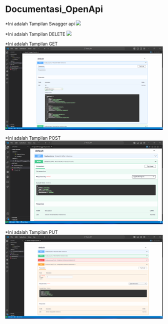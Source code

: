 # Documentasi_OpenApi

*Ini adalah Tampilan Swagger api
![]((https://github.com/septiisdayanna/Documentasi_OpenApi/blob/f4565c8e371c65de0b85b097c8866fd0065d3805/Dokumentasi%20API.png))

*Ini adalah Tampilan DELETE
![]((https://github.com/septiisdayanna/Documentasi_OpenApi/blob/f4565c8e371c65de0b85b097c8866fd0065d3805/Dokumentasi%20Bagian%20'DELETE'.png))

*Ini adalah Tampilan GET
![](https://github.com/septiisdayanna/Documentasi_OpenApi/blob/f4565c8e371c65de0b85b097c8866fd0065d3805/Dokumentasi%20Bagian%20'GET'.png)

*Ini adalah Tampilan POST
![](https://github.com/septiisdayanna/Documentasi_OpenApi/blob/f4565c8e371c65de0b85b097c8866fd0065d3805/Dokumentasi%20Bagian%20'POST'.png)

*Ini adalah Tampilan PUT
![](https://github.com/septiisdayanna/Documentasi_OpenApi/blob/f4565c8e371c65de0b85b097c8866fd0065d3805/Dokumentasi%20Bagian%20'PUT'.png)
